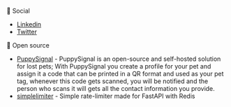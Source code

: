 👥 Social

- [Linkedin](https://www.linkedin.com/in/fabrizioliotta/)
- [Twitter](https://www.x.com/fliottadev/)

💾 Open source

- [PuppySignal](https://www.github.com/fliotta/puppysignal) - PuppySignal is an open-source and self-hosted solution for lost pets; With PuppySignal you create a profile for your pet and assign it a code that can be printed in a QR format and used as your pet tag, whenever this code gets scanned, you will be notified and the person who scans it will gets all the contact information you provide.
- [simplelimiter](https://www.github.com/fliotta/simplelimiter) - Simple rate-limiter made for FastAPI with Redis
